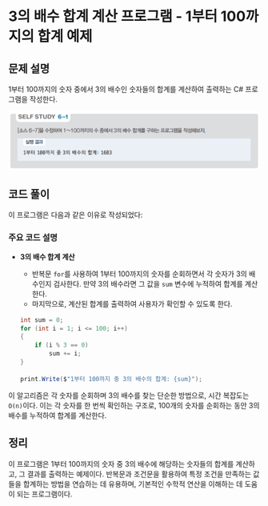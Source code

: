 # 3의 배수 합계 계산 프로그램 - 1부터 100까지의 합계 예제

## 문제 설명

1부터 100까지의 숫자 중에서 3의 배수인 숫자들의 합계를 계산하여 출력하는 C# 프로그램을 작성한다.

![alt text](image.png)

## 코드 풀이

이 프로그램은 다음과 같은 이유로 작성되었다:

### 주요 코드 설명

- **3의 배수 합계 계산**
  - 반복문 `for`를 사용하여 1부터 100까지의 숫자를 순회하면서 각 숫자가 3의 배수인지 검사한다. 만약 3의 배수라면 그 값을 `sum` 변수에 누적하여 합계를 계산한다.
  - 마지막으로, 계산된 합계를 출력하여 사용자가 확인할 수 있도록 한다.

  ```csharp
  int sum = 0;
  for (int i = 1; i <= 100; i++)
  {
      if (i % 3 == 0)
          sum += i;
  }

  print.Write($"1부터 100까지 중 3의 배수의 합계: {sum}");
  ```

이 알고리즘은 각 숫자를 순회하며 3의 배수를 찾는 단순한 방법으로, 시간 복잡도는 `O(n)`이다. 이는 각 숫자를 한 번씩 확인하는 구조로, 100개의 숫자를 순회하는 동안 3의 배수를 누적하여 합계를 계산한다.

## 정리

이 프로그램은 1부터 100까지의 숫자 중 3의 배수에 해당하는 숫자들의 합계를 계산하고, 그 결과를 출력하는 예제이다. 반복문과 조건문을 활용하여 특정 조건을 만족하는 값들을 합계하는 방법을 연습하는 데 유용하며, 기본적인 수학적 연산을 이해하는 데 도움이 되는 프로그램이다.